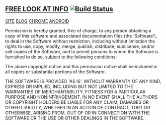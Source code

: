 ## [FREE LOOK AT INFO](http://freelook.info)   [![Build Status](https://travis-ci.org/freelook/info.svg)](https://travis-ci.org/freelook/info)

[SITE](https://freelook.info)
[BLOG](https://about.freelook.info)
[CHROME](https://chrome.google.com/webstore/detail/jlpjaecnenjbpkbcpnocbeibjokkbnhj)
[ANDROID](https://play.google.com/store/apps/details?id=info.freelook)

Permission is hereby granted, free of charge, to any person obtaining
a copy of this software and associated documentation files (the
'Software'), to deal in the Software without restriction, including
without limitation the rights to use, copy, modify, merge, publish,
distribute, sublicense, and/or sell copies of the Software, and to
permit persons to whom the Software is furnished to do so, subject to
the following conditions:

The above copyright notice and this permission notice shall be
included in all copies or substantial portions of the Software.

THE SOFTWARE IS PROVIDED 'AS IS', WITHOUT WARRANTY OF ANY KIND,
EXPRESS OR IMPLIED, INCLUDING BUT NOT LIMITED TO THE WARRANTIES OF
MERCHANTABILITY, FITNESS FOR A PARTICULAR PURPOSE AND NONINFRINGEMENT.
IN NO EVENT SHALL THE AUTHORS OR COPYRIGHT HOLDERS BE LIABLE FOR ANY
CLAIM, DAMAGES OR OTHER LIABILITY, WHETHER IN AN ACTION OF CONTRACT,
TORT OR OTHERWISE, ARISING FROM, OUT OF OR IN CONNECTION WITH THE
SOFTWARE OR THE USE OR OTHER DEALINGS IN THE SOFTWARE.
